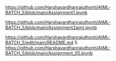 https://github.com/Harshavardhanrajuthonti/AIML-BATCH_5/blob/main/Assignment1.ipynb


https://github.com/Harshavardhanrajuthonti/AIML-BATCH_5/blob/main/Assignment2aiml.ipynb



https://github.com/Harshavardhanrajuthonti/AIML-BATCH_5/edit/main/README.md
5. https://github.com/Harshavardhanrajuthonti/AIML-BATCH_5/blob/main/Assignment_05.ipynb
